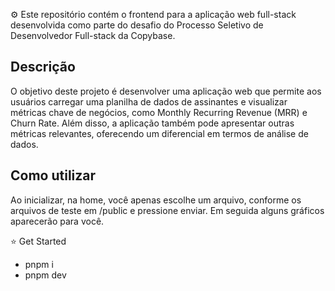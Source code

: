 ⚙️ Este repositório contém o frontend para a aplicação web full-stack desenvolvida como parte do desafio do Processo Seletivo de Desenvolvedor Full-stack da Copybase.

## Descrição

O objetivo deste projeto é desenvolver uma aplicação web que permite aos usuários carregar uma planilha de dados de assinantes e visualizar métricas chave de negócios, como Monthly Recurring Revenue (MRR) e Churn Rate. Além disso, a aplicação também pode apresentar outras métricas relevantes, oferecendo um diferencial em termos de análise de dados.

## Como utilizar

Ao inicializar, na home, você apenas escolhe um arquivo, conforme os arquivos de teste em /public e pressione enviar. Em seguida alguns gráficos aparecerão para você.

⭐ Get Started

- pnpm i
- pnpm dev
